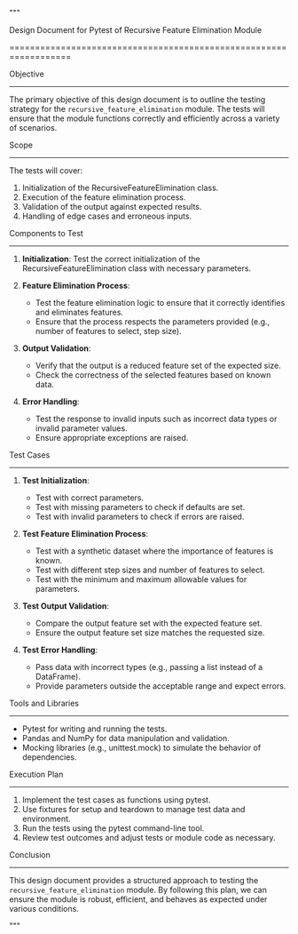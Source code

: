 """

Design Document for Pytest of Recursive Feature Elimination Module

==================================================================

Objective

---

The primary objective of this design document is to outline the testing strategy for the `recursive_feature_elimination` module. The tests will ensure that the module functions correctly and efficiently across a variety of scenarios.

Scope

---

The tests will cover:

1. Initialization of the RecursiveFeatureElimination class.
2. Execution of the feature elimination process.
3. Validation of the output against expected results.
4. Handling of edge cases and erroneous inputs.

Components to Test

---

1. **Initialization**: Test the correct initialization of the RecursiveFeatureElimination class with necessary parameters.
2. **Feature Elimination Process**:

   - Test the feature elimination logic to ensure that it correctly identifies and eliminates features.
   - Ensure that the process respects the parameters provided (e.g., number of features to select, step size).
3. **Output Validation**:

   - Verify that the output is a reduced feature set of the expected size.
   - Check the correctness of the selected features based on known data.
4. **Error Handling**:

   - Test the response to invalid inputs such as incorrect data types or invalid parameter values.
   - Ensure appropriate exceptions are raised.

Test Cases

---

1. **Test Initialization**:

   - Test with correct parameters.
   - Test with missing parameters to check if defaults are set.
   - Test with invalid parameters to check if errors are raised.
2. **Test Feature Elimination Process**:

   - Test with a synthetic dataset where the importance of features is known.
   - Test with different step sizes and number of features to select.
   - Test with the minimum and maximum allowable values for parameters.
3. **Test Output Validation**:

   - Compare the output feature set with the expected feature set.
   - Ensure the output feature set size matches the requested size.
4. **Test Error Handling**:

   - Pass data with incorrect types (e.g., passing a list instead of a DataFrame).
   - Provide parameters outside the acceptable range and expect errors.

Tools and Libraries

---

- Pytest for writing and running the tests.
- Pandas and NumPy for data manipulation and validation.
- Mocking libraries (e.g., unittest.mock) to simulate the behavior of dependencies.

Execution Plan

---

1. Implement the test cases as functions using pytest.
2. Use fixtures for setup and teardown to manage test data and environment.
3. Run the tests using the pytest command-line tool.
4. Review test outcomes and adjust tests or module code as necessary.

Conclusion

---

This design document provides a structured approach to testing the `recursive_feature_elimination` module. By following this plan, we can ensure the module is robust, efficient, and behaves as expected under various conditions.

"""
